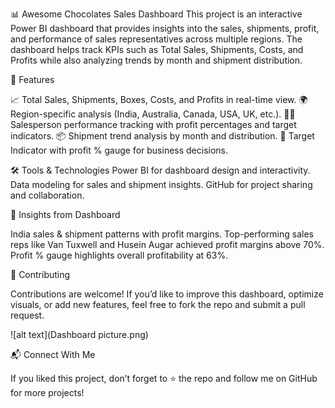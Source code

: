 📊 Awesome Chocolates Sales Dashboard
This project is an interactive Power BI dashboard that provides insights into the sales, shipments, profit, and performance of sales representatives across multiple regions. The dashboard helps track KPIs such as Total Sales, Shipments, Costs, and Profits while also analyzing trends by month and shipment distribution.

🚀 Features

📈 Total Sales, Shipments, Boxes, Costs, and Profits in real-time view.
🌍 Region-specific analysis (India, Australia, Canada, USA, UK, etc.).
👩‍💼 Salesperson performance tracking with profit percentages and target indicators.
📦 Shipment trend analysis by month and distribution.
🎯 Target Indicator with profit % gauge for business decisions.

🛠️ Tools & Technologies
Power BI for dashboard design and interactivity.
Data modeling for sales and shipment insights.
GitHub for project sharing and collaboration.

📌 Insights from Dashboard

India sales & shipment patterns with profit margins.
Top-performing sales reps like Van Tuxwell and Husein Augar achieved profit margins above 70%.
Profit % gauge highlights overall profitability at 63%.

🤝 Contributing

Contributions are welcome! If you’d like to improve this dashboard, optimize visuals, or add new features, feel free to fork the repo and submit a pull request.

![alt text](Dashboard picture.png)

📬 Connect With Me

If you liked this project, don’t forget to ⭐ the repo and follow me on GitHub for more projects!
